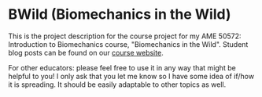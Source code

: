# BWild (Biomechanics in the Wild)
This is the project description for the course project for my AME 50572: Introduction to Biomechanics course, "Biomechanics in the Wild".
Student blog posts can be found on our [course website](https://sites.nd.edu/biomechanics-in-the-wild).

For other educators: please feel free to use it in any way that might be helpful to you!  I only ask that you let me know so I have some idea of if/how it is spreading.  It should be easily adaptable to other topics as well.
